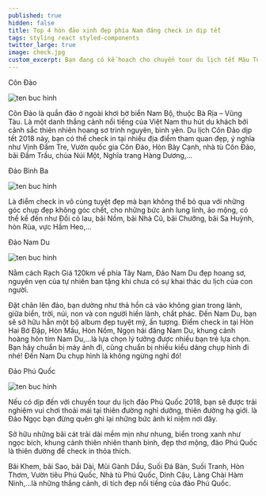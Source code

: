 ```yaml
---
published: true
hidden: false
title: Top 4 hòn đảo xinh đẹp phía Nam đáng check in dịp tết
tags: styling react styled-components
twitter_large: true
image: check.jpg
custom_excerpt: Bạn đang có kế hoạch cho chuyến tour du lịch tết Mậu Tuất 2018? Bạn chưa biết nên đi đâu? Vậy top 4 hòn đảo xinh đẹp phía Nam dưới đây là những gợi ý lý tưởng để bạn có thể check in thỏa thích, sở hữu những bức ảnh ấn tượng, đẹp khó cưỡng. Hãy cùng chúng tôi tham khảo nhé!
---
```


Côn Đảo

![ten buc hinh](https://phuquocxanh.com/vi/wp-content/uploads/2017/10/c%C3%B4n-%C4%91%E1%BA%A3o-768x512.jpg "ten buc hinh")

Côn Đảo là quần đảo ở ngoài khơi bờ biển Nam Bộ, thuộc Bà Rịa – Vũng Tàu. Là một danh thắng cảnh nổi tiếng của Việt Nam thu hút du khách bởi cảnh sắc thiên nhiên hoang sơ trinh nguyên, bình yên. Du lịch Côn Đảo dịp tết 2018 này, bạn có thể check in tại nhiều địa điểm tham quan đẹp, ý nghĩa như Vịnh Đầm Tre, Vườn quốc gia Côn Đảo, Hòn Bảy Cạnh, nhà tù Côn Đảo, bãi Đầm Trầu, chùa Núi Một, Nghĩa trang Hàng Dương,…

Đảo Bình Ba

![ten buc hinh](https://phuquocxanh.com/vi/wp-content/uploads/2017/10/%C4%91%E1%BA%A3o-b%C3%ACnh-ba.jpg "ten buc hinh")

Là điểm check in vô cùng tuyệt đẹp mà bạn không thể bỏ qua với những góc chụp đẹp không góc chết, cho những bức ảnh lung linh, ảo mộng, có thể kể đến như Đồi cỏ lau, bãi Nồm, bãi Nhà Cũ, bãi Chưỡng, bãi Sa Huỳnh, hòn Rùa, vực Hầm Heo,…

Đảo Nam Du

![ten buc hinh](https://phuquocxanh.com/vi/wp-content/uploads/2017/10/%C4%91%E1%BA%A3o-768x768.jpg "ten buc hinh")

Nằm cách Rạch Giá 120km về phía Tây Nam, Đảo Nam Du đẹp hoang sơ, nguyên vẹn của tự nhiên ban tặng khi chưa có sự khai thác du lịch của con người.

Đặt chân lên đảo, bạn dường như thả hồn cả vào không gian trong lành, giữa biển, trời, núi, non và con người hiền lành, chất phác. Đến Nam Du, bạn sẽ sở hữu hẳn một bộ album đẹp tuyệt mỹ, ấn tượng. Điểm check in tại Hòn Hai Bờ Đập, Hòn Mấu, Hòn Nồm, Ngọn hải đăng Nam Du, khung cảnh hoàng hôn tím Nam Du,…là lựa chọn lý tưởng được nhiều bạn trẻ lựa chọn. Bạn hãy chuẩn bị máy ảnh đi, cũng chuẩn bị nhiều kiểu dáng chụp hình đi nhé! Đến Nam Du chụp hình là không ngừng nghỉ đó!

Đảo Phú Quốc

![ten buc hinh](https://phuquocxanh.com/vi/wp-content/uploads/2017/10/18096470_685986794928978_4485624961603469312_n.jpg "ten buc hinh")

Nếu có dịp đến với chuyến tour du lịch đảo Phú Quốc 2018, bạn sẽ được trải nghiệm vui chơi thoải mái tại thiên đường nghỉ dưỡng, thiên đường hạ giới. là Đảo Ngọc bạn đừng quên ghi lại những bức ảnh kỉ niệm nơi đây.

Sở hữu những bãi cát trải dài mềm mịn như nhung, biển trong xanh như ngọc bích, khung cảnh thiên nhiên thanh bình, đẹp thơ mộng, đảo Phú Quốc là thiên đường để check in thỏa thích.

Bãi Khem, bãi Sao, bãi Dài, Mũi Gành Dầu, Suối Đá Bàn, Suối Tranh, Hòn Thơm, Vườn tiêu Phú Quốc, Nhà tù Phú Quốc, Dinh Cậu, Làng Chài Hàm Ninh,…là những thắng cảnh, di tích đẹp nổi tiếng của đảo Phú Quốc.